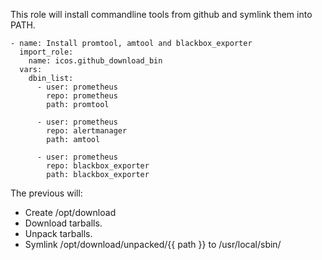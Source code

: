 This role will install commandline tools from github and symlink them into PATH.

    - name: Install promtool, amtool and blackbox_exporter
      import_role:
        name: icos.github_download_bin
      vars:
        dbin_list:
          - user: prometheus
            repo: prometheus
            path: promtool

          - user: prometheus
            repo: alertmanager
            path: amtool

          - user: prometheus
            repo: blackbox_exporter
            path: blackbox_exporter


The previous will:

  * Create /opt/download
  * Download tarballs.
  * Unpack tarballs.
  * Symlink /opt/download/unpacked/{{ path }} to /usr/local/sbin/
